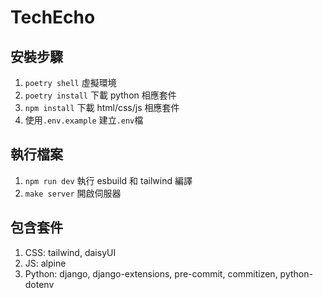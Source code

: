 # TechEcho

## 安裝步驟

1. `poetry shell` 虛擬環境
2. `poetry install` 下載 python 相應套件
3. `npm install` 下載 html/css/js 相應套件
4. 使用`.env.example` 建立`.env`檔

## 執行檔案

1. `npm run dev` 執行 esbuild 和 tailwind 編譯
2. `make server` 開啟伺服器

## 包含套件

1. CSS: tailwind, daisyUI
2. JS: alpine
3. Python: django, django-extensions, pre-commit, commitizen, python-dotenv
